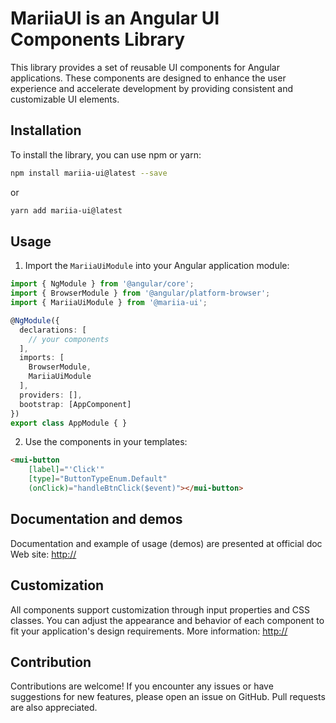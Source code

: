 
# MariiaUI is an Angular UI Components Library

This library provides a set of reusable UI components for Angular applications. These components are designed to enhance the user experience and accelerate development by providing consistent and customizable UI elements.

## Installation

To install the library, you can use npm or yarn:

```bash
npm install mariia-ui@latest --save
```
or
```bash
yarn add mariia-ui@latest
```

## Usage

1. Import the `MariiaUiModule` into your Angular application module:

```typescript
import { NgModule } from '@angular/core';
import { BrowserModule } from '@angular/platform-browser';
import { MariiaUiModule } from '@mariia-ui';

@NgModule({
  declarations: [
    // your components
  ],
  imports: [
    BrowserModule,
    MariiaUiModule
  ],
  providers: [],
  bootstrap: [AppComponent]
})
export class AppModule { }
```

2. Use the components in your templates:

```html
<mui-button
	[label]="'Click'"
	[type]="ButtonTypeEnum.Default"
	(onClick)="handleBtnClick($event)"></mui-button>
```

## Documentation and demos

Documentation and example of usage (demos) are presented at official doc Web site: 
[http://](https://mlinciko.github.io/MariiaUI/)

## Customization

All components support customization through input properties and CSS classes. You can adjust the appearance and behavior of each component to fit your application's design requirements.
More information: [http://](https://mlinciko.github.io/MariiaUI/)

## Contribution

Contributions are welcome! If you encounter any issues or have suggestions for new features, please open an issue on GitHub. Pull requests are also appreciated.
